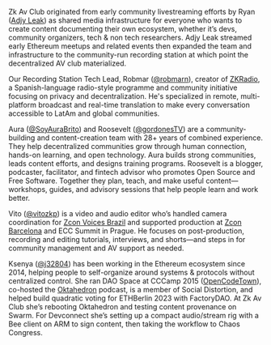 Zk Av Club originated from early community livestreaming efforts by Ryan ([Adjy Leak](https://www.youtube.com/adjyleak)) as shared media infrastructure for everyone who wants to create content documenting their own ecosystem, whether it’s devs, community organizers, tech & non tech researchers. Adjy Leak streamed early Ethereum meetups and related events then expanded the team and infrastructure to the community-run recording station at which point the decentralized AV club materialized. 

Our Recording Station Tech Lead, Robmar ([@robmarn](https://x.com/robmarn)), creator of [ZKRadio](https://zcashesp.com/zk-radio/), a Spanish-language radio-style programme and community initiative focusing on privacy and decentralization. He's specialized in remote, multi-platform broadcast and real-time translation to make every conversation accessible to LatAm and global communities. 

Aura ([@SoyAuraBrito](https://x.com/SoyAuraBrito)) and Roosevelt ([@gordonesTV](https://x.com/gordonesTV)) are a community-building and content-creation team with 28+ years of combined experience. They help decentralized communities grow through human connection, hands-on learning, and open technology. Aura builds strong communities, leads content efforts, and designs training programs. Roosevelt is a blogger, podcaster, facilitator, and fintech advisor who promotes Open Source and Free Software. Together they plan, teach, and make useful content—workshops, guides, and advisory sessions that help people learn and work better. 

Vito ([@vitozkp](https://x.com/vitozkp)) is a video and audio editor who’s handled camera coordination for [Zcon Voices Brazil](https://www.youtube.com/playlist?list=PLez2pAhViAI2KiXyPtcXIfmC5FQ-ozrPf) and supported production at [Zcon Barcelona](https://www.youtube.com/playlist?list=PL9eB_cR4oMehVbHMbia-IPPtO4H1UEMy7) and ECC Summit in Prague. He focuses on post-production, recording and editing tutorials, interviews, and shorts—and steps in for community management and AV support as needed. 

Ksenya ([@j32804](https://x.com/j32804)) has been working in the Ethereum ecosystem since 2014, helping people to self-organize around systems & protocols without centralized control. She ran DAO Space at CCCamp 2015 ([OpenCodeTown](https://events.ccc.de/camp/2015/wiki/Village:OpenCodeTown)), co-hosted the [Oktahedron](https://podcasts.apple.com/de/podcast/oktahedron/id1150041676?l=en-GB) podcast, is a member of Social Distortion, and helped build quadratic voting for ETHBerlin 2023 with FactoryDAO. At Zk Av Club she’s rebooting Oktahedron and testing content provenance on Swarm. For Devconnect she’s setting up a compact audio/stream rig with a Bee client on ARM to sign content, then taking the workflow to Chaos Congress. 
